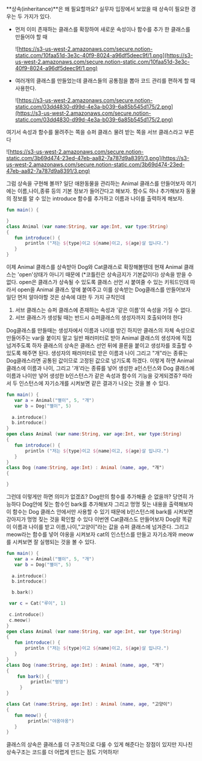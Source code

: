 **상속(inheritance)**은 왜 필요할까요? 실무자 입장에서 보았을 때 상속이 필요한 경우는 두 가지가 있다.

- 먼저 이미 존재하는 클래스를 확장하여 새로운 속성이나 함수를 추가 한 클래스를 만들어야 할 때

  ![https://s3-us-west-2.amazonaws.com/secure.notion-static.com/10faa51d-3e3c-40f9-8024-a96df5deec9f/1.png](https://s3-us-west-2.amazonaws.com/secure.notion-static.com/10faa51d-3e3c-40f9-8024-a96df5deec9f/1.png)

- 여러개의 클래스를 만들었는데 클래스들의 공통점을 뽑아 코드 관리를 편하게 할 때 사용한다.

  ![https://s3-us-west-2.amazonaws.com/secure.notion-static.com/03dd4830-d99d-4e3a-b039-6a85b545d175/2.png](https://s3-us-west-2.amazonaws.com/secure.notion-static.com/03dd4830-d99d-4e3a-b039-6a85b545d175/2.png)

여기서 속성과 함수를 물려주는 쪽을 슈퍼 클래스 물려 받는 쪽을 서브 클래스라고 부른다

![https://s3-us-west-2.amazonaws.com/secure.notion-static.com/3b69d474-23ed-47eb-aa82-7a787d9a8391/3.png](https://s3-us-west-2.amazonaws.com/secure.notion-static.com/3b69d474-23ed-47eb-aa82-7a787d9a8391/3.png)

그럼 상속을 구현해 볼까? 일단 애완동물을 관리하는 Animal 클래스를 만들어보자 여기에는 이름,나이,종류 등의 기본 정보가 들어간다고 해보자. 함수도 하나 추가해보자 동물의 정보를 알 수 있는 introduce 함수를 추가하고 이름과 나이를 출력하게 해보자.

```kotlin
fun main() { 

}
class Animal (var name:String, var age:Int, var type:String)
{
   fun introduce() {
       println ("저는 ${type}이고 ${name}이고, ${age}살 입니다.")
   }
}
```

이제 Animal 클래스를 상속받아 Dog와 Cat클래스로 확장해볼텐데 현재 Animal 클래스는 'open'상태가 아니기 때문에 (*코틀린은 상속금지가 기본값이다) 상속을 받을 수 없다. open은 클래스가 상속될 수 있도록 클래스 선언 시 붙여줄 수 있는 키워드인데 따라서 open을 Animal 클래스 앞에 붙여주고 이를 상속받는 Dog클래스를 만들어보자 일단 먼저 알아야할 것은 상속에 대한 두 가지 규칙인데

1. 서브 클래스는 슈퍼 클래스에 존재하는 속성과 '같은 이름'의 속성을 가질 수 없다.
2. 서브 클래스가 생성될 때는 반드시 슈퍼클래스의 생성자까지 호출되어야 한다

Dog클래스를 만들때는 생성자에서 이름과 나이를 받긴 하지만 클래스의 자체 속성으로 만들어주는 var을 붙이지 말고 일반 패러미터로 받아 Animal 클래스의 생성자에 직접 넘겨주도록 하자 클래스의 상속은 클래스 선언 뒤에 콜론을 붙이고 생성자를 호출할 수 있도록 해주면 된다. 생성자의 패러미터로 받은 이름과 나이 그리고 "개"라는 종류는 Dog클래스라면 공통된 값이므로 고정된 값으로 넘기도록 하겠다. 이렇게 하면 Animal클래스에 이름과 나이, 그리고 '개'라는 종류를 넣어 생성한  a인스턴스와  Dog 클래스에 이름과 나이만 넣어 생성한 b인스턴스가 같은 속성과 함수의 기능을 갖게되겠쥬? 따라서 두 인스턴스에 자기소개를 시켜보면 같은 결과가 나오는 것을 볼 수 있다.

```kotlin
fun main() { 
   var a = Animal("별이", 5, "개")
   var b = Dog("별이", 5)
   
  a.introduce()
  b.introduce()
}
open class Animal (var name:String, var age:Int, var type:String)
{
   fun introduce() {
       println ("저는 ${type}이고 ${name}이고, ${age}살 입니다.")
   }
}
class Dog (name:String, age:Int) : Animal (name, age, "개")
{

}
```

그런데 이렇게만 하면 의미가 없겠죠? Dog만의 함수를 추가해줄 순 없을까? 당연히 가능하다 Dog안에 짖는 함수인 bark를 추가해보자 그리고 멍멍 짖는 내용을 출력해보자 이 함수는 Dog 클래스 안에서만 사용할 수 있기 때문에 b인스턴스에 bark를 시켜보면 강아지가 멍멍 짖는 것을 확인할 수 있다 이번엔 Cat클래스도 만들어보자 Dog랑 똑같이 이름과 나이를 받고 이름,나이,"고양이"라는 값을 슈퍼 클래스에 넘겨준다. 그리고 meow라는 함수를 넣어 야옹을 시켜보자 cat의 인스턴스를 만들고 자기소개와 meow를 시켜보면 잘 실행되는 것을 볼 수 있다.

```kotlin
fun main() { 
   var a = Animal("별이", 5, "개")
   var b = Dog("별이", 5)
   
  a.introduce()
  b.introduce()

  b.bark()

 var c = Cat("루이", 1)
 
 c.introduce()
 c.meow()
}
open class Animal (var name:String, var age:Int, var type:String)
{
   fun introduce() {
       println ("저는 ${type}이고 ${name}이고, ${age}살 입니다.")
   }
}
class Dog (name:String, age:Int) : Animal (name, age, "개")
{
    fun bark() {
         println("멍멍")
     }
}

class Cat (name:String, age:Int) : Animal (name, age, "고양이")
{
   fun meow() {
        println("야옹야옹")
   }
}
```

클래스의 상속은 클래스를 더 구조적으로 다룰 수 있게 해준다는 장점이 있지만 지나친 상속구조는 코드를 더 어렵게 만드는 점도 기억하자!